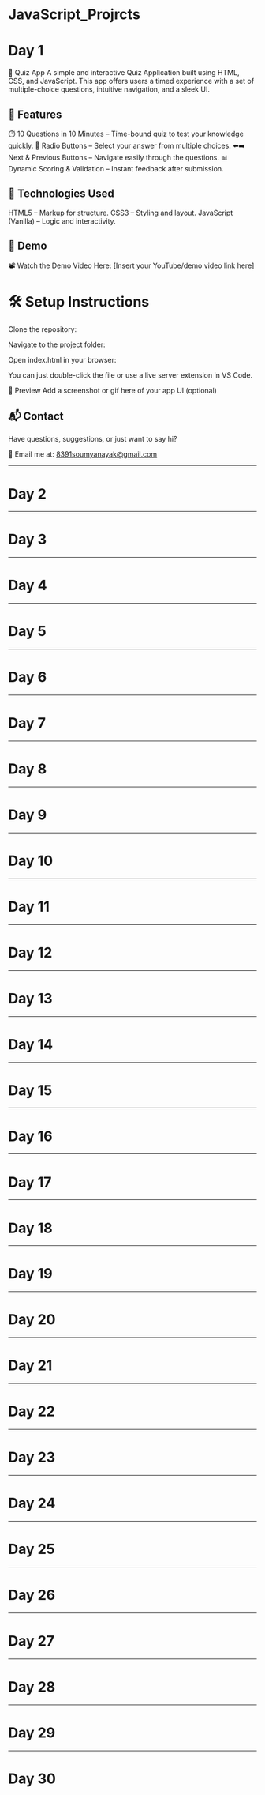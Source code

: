 # JavaScript_Projrcts
<h1>Day 1</h1>
🎯 Quiz App
A simple and interactive Quiz Application built using HTML, CSS, and JavaScript. This app offers users a timed experience with a set of multiple-choice questions, intuitive navigation, and a sleek UI.

<h2>🚀 Features</h2>
⏱️ 10 Questions in 10 Minutes – Time-bound quiz to test your knowledge quickly.
🔘 Radio Buttons – Select your answer from multiple choices.
⬅️➡️ Next & Previous Buttons – Navigate easily through the questions.
📊 Dynamic Scoring & Validation – Instant feedback after submission.

<h2>🧩 Technologies Used</h2>
HTML5 – Markup for structure.
CSS3 – Styling and layout.
JavaScript (Vanilla) – Logic and interactivity.

<h2>🎥 Demo</h2>
📽️ Watch the Demo Video Here:
[Insert your YouTube/demo video link here]

<h1>🛠️ Setup Instructions</h1>
Clone the repository:


Navigate to the project folder:

Open index.html in your browser:

You can just double-click the file or use a live server extension in VS Code.

📸 Preview
Add a screenshot or gif here of your app UI (optional)

<h2>📬 Contact</h2>
Have questions, suggestions, or just want to say hi?

📧 Email me at: 8391soumyanayak@gmail.com
<hr>
<h1>Day 2</h1>
<hr>
<h1>Day 3</h1>
<hr>
<h1>Day 4</h1>
<hr>
<h1>Day 5</h1>
<hr>
<h1>Day 6</h1>
<hr>
<h1>Day 7</h1>
<hr>
<h1>Day 8</h1>
<hr>
<h1>Day 9</h1>
<hr>
<h1>Day 10</h1>
<hr>
<h1>Day 11</h1>
<hr>
<h1>Day 12</h1>
<hr>
<h1>Day 13</h1>
<hr>
<h1>Day 14</h1>
<hr>
<h1>Day 15</h1>
<hr>
<h1>Day 16</h1>
<hr>
<h1>Day 17</h1>
<hr>
<h1>Day 18</h1>
<hr>
<h1>Day 19</h1>
<hr>
<h1>Day 20</h1>
<hr>
<h1>Day 21</h1>
<hr>
<h1>Day 22</h1>
<hr>
<h1>Day 23</h1>
<hr>
<h1>Day 24</h1>
<hr>
<h1>Day 25</h1>
<hr>
<h1>Day 26</h1>
<hr>
<h1>Day 27</h1>
<hr>
<h1>Day 28</h1>
<hr>
<h1>Day 29</h1>
<hr>
<h1>Day 30</h1>
